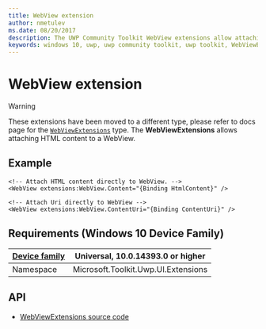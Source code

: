 ```yaml
---
title: WebView extension
author: nmetulev
ms.date: 08/20/2017
description: The UWP Community Toolkit WebView extensions allow attaching HTML content to WebView through XAML directly or through Binding
keywords: windows 10, uwp, uwp community toolkit, uwp toolkit, WebViewExtensions, webview, extensions
---
```


# WebView extension

> [!WARNING]
> These extensions have been moved to a different type, please refer to docs page for the [`WebViewExtensions`](WebViewExtensions.md) type.
The **WebViewExtensions** allows attaching HTML content to a WebView.

## Example

```xaml
<!-- Attach HTML content directly to WebView. -->
<WebView extensions:WebView.Content="{Binding HtmlContent}" />

<!-- Attach Uri directly to WebView -->
<WebView extensions:WebView.ContentUri="{Binding ContentUri}" />
```

## Requirements (Windows 10 Device Family)

| [Device family](/windows/uwp/get-started/universal-application-platform-guide) | Universal, 10.0.14393.0 or higher |
| --- | --- |
| Namespace | Microsoft.Toolkit.Uwp.UI.Extensions |

## API

* [WebViewExtensions source code](https://github.com/CommunityToolkit/WindowsCommunityToolkit/blob/rel/7.1.0/Microsoft.Toolkit.Uwp.UI/Extensions/WebViewExtensions.cs)
